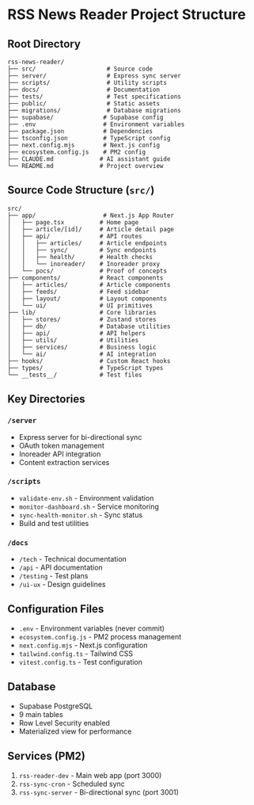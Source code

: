 # RSS News Reader Project Structure

## Root Directory
```
rss-news-reader/
├── src/                    # Source code
├── server/                 # Express sync server
├── scripts/                # Utility scripts
├── docs/                   # Documentation
├── tests/                  # Test specifications
├── public/                 # Static assets
├── migrations/             # Database migrations
├── supabase/              # Supabase config
├── .env                   # Environment variables
├── package.json           # Dependencies
├── tsconfig.json          # TypeScript config
├── next.config.mjs        # Next.js config
├── ecosystem.config.js    # PM2 config
├── CLAUDE.md             # AI assistant guide
└── README.md             # Project overview
```

## Source Code Structure (`src/`)
```
src/
├── app/                   # Next.js App Router
│   ├── page.tsx          # Home page
│   ├── article/[id]/     # Article detail page
│   ├── api/              # API routes
│   │   ├── articles/     # Article endpoints
│   │   ├── sync/         # Sync endpoints
│   │   ├── health/       # Health checks
│   │   └── inoreader/    # Inoreader proxy
│   └── pocs/             # Proof of concepts
├── components/           # React components
│   ├── articles/         # Article components
│   ├── feeds/            # Feed sidebar
│   ├── layout/           # Layout components
│   └── ui/               # UI primitives
├── lib/                  # Core libraries
│   ├── stores/           # Zustand stores
│   ├── db/               # Database utilities
│   ├── api/              # API helpers
│   ├── utils/            # Utilities
│   ├── services/         # Business logic
│   └── ai/               # AI integration
├── hooks/                # Custom React hooks
├── types/                # TypeScript types
└── __tests__/            # Test files
```

## Key Directories

### `/server`
- Express server for bi-directional sync
- OAuth token management
- Inoreader API integration
- Content extraction services

### `/scripts`
- `validate-env.sh` - Environment validation
- `monitor-dashboard.sh` - Service monitoring
- `sync-health-monitor.sh` - Sync status
- Build and test utilities

### `/docs`
- `/tech` - Technical documentation
- `/api` - API documentation
- `/testing` - Test plans
- `/ui-ux` - Design guidelines

## Configuration Files
- `.env` - Environment variables (never commit)
- `ecosystem.config.js` - PM2 process management
- `next.config.mjs` - Next.js configuration
- `tailwind.config.ts` - Tailwind CSS
- `vitest.config.ts` - Test configuration

## Database
- Supabase PostgreSQL
- 9 main tables
- Row Level Security enabled
- Materialized view for performance

## Services (PM2)
1. `rss-reader-dev` - Main web app (port 3000)
2. `rss-sync-cron` - Scheduled sync
3. `rss-sync-server` - Bi-directional sync (port 3001)